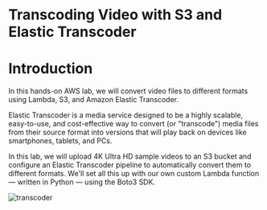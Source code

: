 # Transcoding Video with S3 and Elastic Transcoder

# Introduction

In this hands-on AWS lab, we will convert video files to different formats using Lambda, S3, and Amazon Elastic Transcoder.

Elastic Transcoder is a media service designed to be a highly scalable, easy-to-use, and cost-effective way to convert (or "transcode") media files from their source format into versions that will play back on devices like smartphones, tablets, and PCs.

In this lab, we will upload 4K Ultra HD sample videos to an S3 bucket and configure an Elastic Transcoder pipeline to automatically convert them to different formats. We'll set all this up with our own custom Lambda function — written in Python — using the Boto3 SDK.



![transcoder](https://user-images.githubusercontent.com/121056799/236739506-80a275ff-2e69-4392-a4e8-7547014a8ded.png)
